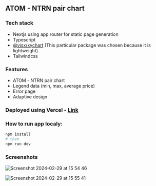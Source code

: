 ## ATOM - NTRN pair chart

### Tech stack
- Nextjs using app router for static page generation
- Typescript
- [@visx/xychart](https://airbnb.io/visx/) (This particular package was chosen because it is lightweight)
- Tailwindcss

### Features
- ATOM - NTRN pair chart
- Legend data (min, max, average price)
- Error page
- Adaptive design

### Deployed using Vercel - [Link](https://atom-ntrn-chart.vercel.app/)
  
### How to run app localy:
```bash
npm install
# then
npm run dev
```

### Screenshots

![Screenshot 2024-02-29 at 15 54 46](https://github.com/nevmstas/atom-ntrn-chart/assets/30295560/cd795988-219f-4c96-bd31-fa92c4bc1241)

![Screenshot 2024-02-29 at 15 55 41](https://github.com/nevmstas/atom-ntrn-chart/assets/30295560/a08475ab-a7ea-4053-9ac7-7828a645d18d)
